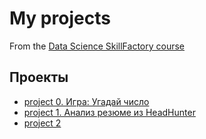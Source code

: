 # My projects

From the [Data Science SkillFactory course](https://lms.skillfactory.ru/courses/course-v1:Skillfactory+DST-10+22JAN2020/about)

## Проекты

* [project 0. Игра: Угадай число](https://github.com/AnnaKodash/DS_learning/tree/main/project_0)
* [project 1. Анализ резюме из HeadHunter](https://github.com/AnnaKodash/DS_learning/blob/main/project_1)
* [project 2]()

